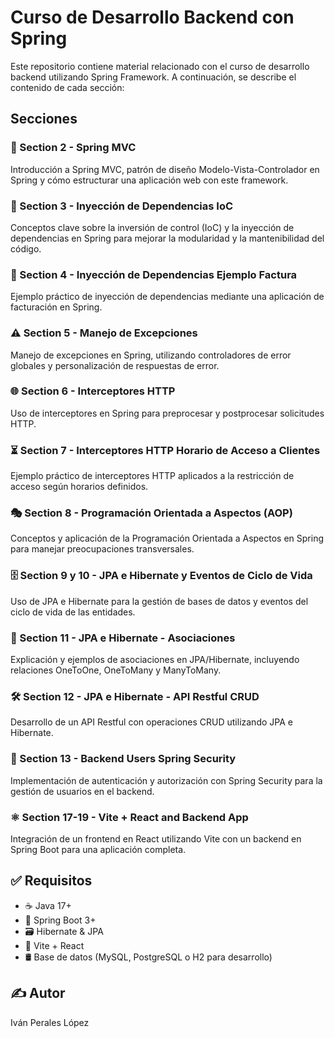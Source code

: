 # Curso de Desarrollo Backend con Spring

Este repositorio contiene material relacionado con el curso de desarrollo backend utilizando Spring Framework. A continuación, se describe el contenido de cada sección:

## Secciones

### 📌 Section 2 - Spring MVC
Introducción a Spring MVC, patrón de diseño Modelo-Vista-Controlador en Spring y cómo estructurar una aplicación web con este framework.

### 🔄 Section 3 - Inyección de Dependencias IoC
Conceptos clave sobre la inversión de control (IoC) y la inyección de dependencias en Spring para mejorar la modularidad y la mantenibilidad del código.

### 🧾 Section 4 - Inyección de Dependencias Ejemplo Factura
Ejemplo práctico de inyección de dependencias mediante una aplicación de facturación en Spring.

### ⚠️ Section 5 - Manejo de Excepciones
Manejo de excepciones en Spring, utilizando controladores de error globales y personalización de respuestas de error.

### 🌐 Section 6 - Interceptores HTTP
Uso de interceptores en Spring para preprocesar y postprocesar solicitudes HTTP.

### ⏳ Section 7 - Interceptores HTTP Horario de Acceso a Clientes
Ejemplo práctico de interceptores HTTP aplicados a la restricción de acceso según horarios definidos.

### 🎭 Section 8 - Programación Orientada a Aspectos (AOP)
Conceptos y aplicación de la Programación Orientada a Aspectos en Spring para manejar preocupaciones transversales.

### 🗄️ Section 9 y 10 - JPA e Hibernate y Eventos de Ciclo de Vida
Uso de JPA e Hibernate para la gestión de bases de datos y eventos del ciclo de vida de las entidades.

### 🔗 Section 11 - JPA e Hibernate - Asociaciones
Explicación y ejemplos de asociaciones en JPA/Hibernate, incluyendo relaciones OneToOne, OneToMany y ManyToMany.

### 🛠️ Section 12 - JPA e Hibernate - API Restful CRUD
Desarrollo de un API Restful con operaciones CRUD utilizando JPA e Hibernate.

### 🔐 Section 13 - Backend Users Spring Security
Implementación de autenticación y autorización con Spring Security para la gestión de usuarios en el backend.

### ⚛️ Section 17-19 - Vite + React and Backend App
Integración de un frontend en React utilizando Vite con un backend en Spring Boot para una aplicación completa.

## ✅ Requisitos
- ☕ Java 17+
- 🚀 Spring Boot 3+
- 🗃️ Hibernate & JPA
- 🎨 Vite + React
- 🛢️ Base de datos (MySQL, PostgreSQL o H2 para desarrollo)

## ✍️ Autor
Iván Perales López

